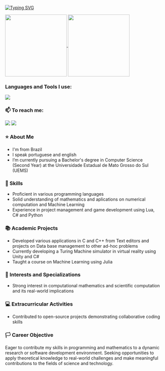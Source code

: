 
[![Typing SVG](https://readme-typing-svg.herokuapp.com/?color=37a6ff&size=35&center=true&vCenter=true&width=1000&lines=Hallo,+I'm+João+Vitor!;Currently+I'm+on+my+second+year+in+CS;Feel+free+to+explore+my+profile!+:%29)](https://git.io/typing-svg)

<a href="https://github.com/anuraghazra/github-readme-stats">
  <img height=200 align="center" src="https://github-readme-stats.vercel.app/api?username=Erwin5642&rank_icon=percentile&hide_border=true&show_icons=true&theme=transparent&" />
</a>
<a href="https://github.com/anuraghazra/convoychat">
  <img height=200 align="center" src="https://github-readme-stats.vercel.app/api/top-langs?username=Erwin5642&hide_border=true&layout=compact&theme=transparent&langs_count=8&card_width=320" />
</a>

### Languages and Tools I use:
<img src="https://skillicons.dev/icons?i=c,cpp,cs,lua,julia,python,vscode,unity,git,debian&perline=10" />

### 📫 To reach me:

<div> 
  <a href = "mailto:joaovitor14mju@gmail.com"><img src="https://img.shields.io/badge/-Gmail-%23333?style=for-the-badge&logo=gmail&logoColor=white" target="_blank"></a>
  <a href="https://www.linkedin.com/in/jo%C3%A3o-vitor-antunes-da-silva-70ba79283" target="_blank"><img src="https://img.shields.io/badge/-LinkedIn-%230077B5?style=for-the-badge&logo=linkedin&logoColor=white" target="_blank"></a> 
</div>

### ⭐ About Me
- I'm from Brazil
- I speak portuguese and english
- I’m currently pursuing a Bachelor's degree in Computer Science (Second Year) at the Universidade Estadual de Mato Grosso do Sul (UEMS)

### 🌿 Skills 
- Proficient in various programming languages
- Solid understanding of mathematics and aplications on numerical computation and Machine Learning
- Experience in project management and game development using Lua, C# and Python

### 📚 Academic Projects
- Developed various applications in C and C++ from Text editors and projects on Data base management to other ad-hoc problems
- Currently developing a Turing Machine simulator in virtual reality using Unity and C#
- Taught a course on Machine Learning using Julia

### 🔬 Interests and Specializations
- Strong interest in computational mathematics and scientific computation and its real-world implications

### 💻 Extracurricular Activities
- Contributed to open-source projects demonstrating collaborative coding skills

### 🏳 Career Objective
Eager to contribute my skills in programming and mathematics to a dynamic research or software development environment. Seeking opportunities to apply theoretical knowledge to real-world challenges and make meaningful contributions to the fields of science and technology.

